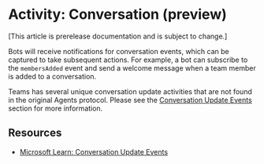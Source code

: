 # Activity: Conversation (preview)

[This article is prerelease documentation and is subject to change.]

Bots will receive notifications for conversation events, which can be captured to take subsequent actions. For example, a bot can subscribe to the `membersAdded` event and send a welcome message when a team member is added to a conversation.

Teams has several unique conversation update activities that are not found in the original Agents protocol. Please see the [Conversation Update Events](./conversation-update-events.md) section for more information.

## Resources

- [Microsoft Learn: Conversation Update Events](https://learn.microsoft.com/en-us/microsoftteams/platform/bots/how-to/conversations/subscribe-to-conversation-events#conversation-update-events)